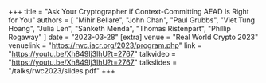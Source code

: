 +++
title = "Ask Your Cryptographer if Context-Committing AEAD Is Right for You"
authors = [
"Mihir Bellare",
"John Chan",
"Paul Grubbs",
"Viet Tung Hoang",
"Julia Len",
"Sanketh Menda",
"Thomas Ristenpart",
"Phillip Rogaway"
]
date = "2023-03-28"
[extra]
venue = "Real World Crypto 2023"
venuelink = "https://rwc.iacr.org/2023/program.php"
link = "https://youtu.be/Xh849Ij3lhU?t=2767"
talkvideo = "https://youtu.be/Xh849Ij3lhU?t=2767"
talkslides = "/talks/rwc2023/slides.pdf"
+++
